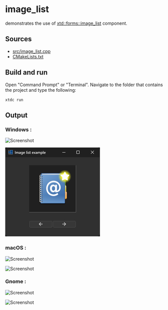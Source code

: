 # image_list

demonstrates the use of [xtd::forms::image_list](https://gammasoft71.github.io/xtd/reference_guides/latest/classxtd_1_1forms_1_1image__list.html) component.

## Sources

* [src/image_list.cpp](src/image_list.cpp)
* [CMakeLists.txt](CMakeLists.txt)

## Build and run

Open "Command Prompt" or "Terminal". Navigate to the folder that contains the project and type the following:

```shell
xtdc run
```

## Output

### Windows :

![Screenshot](../../../../docs/pictures/examples/image_list_w.png)

![Screenshot](../../../../docs/pictures/examples/image_list_wd.png)

### macOS :

![Screenshot](../../../../docs/pictures/examples/image_list_m.png)

![Screenshot](../../../../docs/pictures/examples/image_list_md.png)

### Gnome :

![Screenshot](../../../../docs/pictures/examples/image_list_g.png)

![Screenshot](../../../../docs/pictures/examples/image_list_gd.png)
